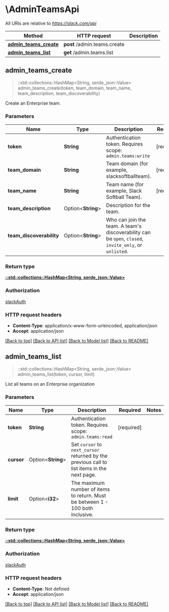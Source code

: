 # \AdminTeamsApi

All URIs are relative to *https://slack.com/api*

Method | HTTP request | Description
------------- | ------------- | -------------
[**admin_teams_create**](AdminTeamsApi.md#admin_teams_create) | **post** /admin.teams.create | 
[**admin_teams_list**](AdminTeamsApi.md#admin_teams_list) | **get** /admin.teams.list | 



## admin_teams_create

> ::std::collections::HashMap<String, serde_json::Value> admin_teams_create(token, team_domain, team_name, team_description, team_discoverability)


Create an Enterprise team.

### Parameters


Name | Type | Description  | Required | Notes
------------- | ------------- | ------------- | ------------- | -------------
**token** | **String** | Authentication token. Requires scope: `admin.teams:write` | [required] |
**team_domain** | **String** | Team domain (for example, slacksoftballteam). | [required] |
**team_name** | **String** | Team name (for example, Slack Softball Team). | [required] |
**team_description** | Option<**String**> | Description for the team. |  |
**team_discoverability** | Option<**String**> | Who can join the team. A team's discoverability can be `open`, `closed`, `invite_only`, or `unlisted`. |  |

### Return type

[**::std::collections::HashMap<String, serde_json::Value>**](serde_json::Value.md)

### Authorization

[slackAuth](../README.md#slackAuth)

### HTTP request headers

- **Content-Type**: application/x-www-form-urlencoded, application/json
- **Accept**: application/json

[[Back to top]](#) [[Back to API list]](../README.md#documentation-for-api-endpoints) [[Back to Model list]](../README.md#documentation-for-models) [[Back to README]](../README.md)


## admin_teams_list

> ::std::collections::HashMap<String, serde_json::Value> admin_teams_list(token, cursor, limit)


List all teams on an Enterprise organization

### Parameters


Name | Type | Description  | Required | Notes
------------- | ------------- | ------------- | ------------- | -------------
**token** | **String** | Authentication token. Requires scope: `admin.teams:read` | [required] |
**cursor** | Option<**String**> | Set `cursor` to `next_cursor` returned by the previous call to list items in the next page. |  |
**limit** | Option<**i32**> | The maximum number of items to return. Must be between 1 - 100 both inclusive. |  |

### Return type

[**::std::collections::HashMap<String, serde_json::Value>**](serde_json::Value.md)

### Authorization

[slackAuth](../README.md#slackAuth)

### HTTP request headers

- **Content-Type**: Not defined
- **Accept**: application/json

[[Back to top]](#) [[Back to API list]](../README.md#documentation-for-api-endpoints) [[Back to Model list]](../README.md#documentation-for-models) [[Back to README]](../README.md)

